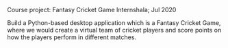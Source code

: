 Course project: Fantasy Cricket Game
Internshala; Jul 2020

Build a Python-based desktop application which is a Fantasy Cricket Game, where we would create a virtual team of cricket players and score points on how the players perform in different matches.
